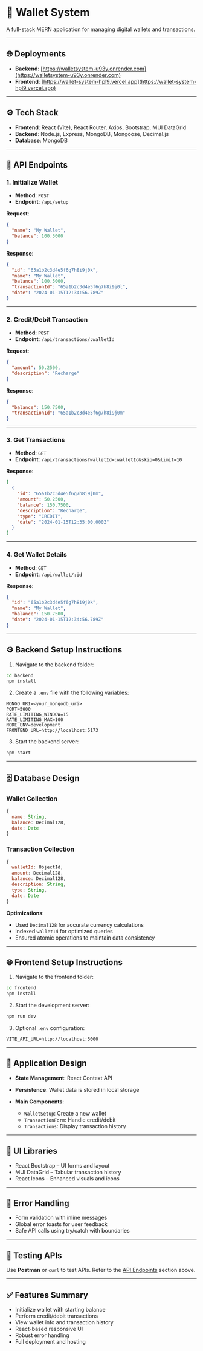 # 💼 Wallet System

A full-stack MERN application for managing digital wallets and transactions.

---

## 🌐 Deployments

* **Backend**: [https://walletsystem-u93y.onrender.com](https://walletsystem-u93y.onrender.com)
* **Frontend**: [https://wallet-system-hpl9.vercel.app](https://wallet-system-hpl9.vercel.app)

---

## ⚙️ Tech Stack

* **Frontend**: React (Vite), React Router, Axios, Bootstrap, MUI DataGrid
* **Backend**: Node.js, Express, MongoDB, Mongoose, Decimal.js
* **Database**: MongoDB

---

## 📘 API Endpoints

### 1. Initialize Wallet

* **Method**: `POST`
* **Endpoint**: `/api/setup`

**Request**:

```json
{
  "name": "My Wallet",
  "balance": 100.5000
}
```

**Response**:

```json
{
  "id": "65a1b2c3d4e5f6g7h8i9j0k",
  "name": "My Wallet",
  "balance": 100.5000,
  "transactionId": "65a1b2c3d4e5f6g7h8i9j0l",
  "date": "2024-01-15T12:34:56.789Z"
}
```

---

### 2. Credit/Debit Transaction

* **Method**: `POST`
* **Endpoint**: `/api/transactions/:walletId`

**Request**:

```json
{
  "amount": 50.2500,
  "description": "Recharge"
}
```

**Response**:

```json
{
  "balance": 150.7500,
  "transactionId": "65a1b2c3d4e5f6g7h8i9j0m"
}
```

---

### 3. Get Transactions

* **Method**: `GET`
* **Endpoint**: `/api/transactions?walletId=:walletId&skip=0&limit=10`

**Response**:

```json
[
  {
    "id": "65a1b2c3d4e5f6g7h8i9j0m",
    "amount": 50.2500,
    "balance": 150.7500,
    "description": "Recharge",
    "type": "CREDIT",
    "date": "2024-01-15T12:35:00.000Z"
  }
]
```

---

### 4. Get Wallet Details

* **Method**: `GET`
* **Endpoint**: `/api/wallet/:id`

**Response**:

```json
{
  "id": "65a1b2c3d4e5f6g7h8i9j0k",
  "name": "My Wallet",
  "balance": 150.7500,
  "date": "2024-01-15T12:34:56.789Z"
}
```

---

## ⚙️ Backend Setup Instructions

1. Navigate to the backend folder:

```bash
cd backend
npm install
```

2. Create a `.env` file with the following variables:

```
MONGO_URI=<your_mongodb_uri>
PORT=5000
RATE_LIMITING_WINDOW=15
RATE_LIMITING_MAX=100
NODE_ENV=development
FRONTEND_URL=http://localhost:5173
```

3. Start the backend server:

```bash
npm start
```

---

## 🗄️ Database Design

### Wallet Collection

```js
{
  name: String,
  balance: Decimal128,
  date: Date
}
```

### Transaction Collection

```js
{
  walletId: ObjectId,
  amount: Decimal128,
  balance: Decimal128,
  description: String,
  type: String,
  date: Date
}
```

**Optimizations**:

* Used `Decimal128` for accurate currency calculations
* Indexed `walletId` for optimized queries
* Ensured atomic operations to maintain data consistency

---

## 🌐 Frontend Setup Instructions

1. Navigate to the frontend folder:

```bash
cd frontend
npm install
```

2. Start the development server:

```bash
npm run dev
```

3. Optional `.env` configuration:

```env
VITE_API_URL=http://localhost:5000
```

---

## 🧠 Application Design

* **State Management**: React Context API
* **Persistence**: Wallet data is stored in local storage
* **Main Components**:

  * `WalletSetup`: Create a new wallet
  * `TransactionForm`: Handle credit/debit
  * `Transactions`: Display transaction history

---

## 🎨 UI Libraries

* React Bootstrap – UI forms and layout
* MUI DataGrid – Tabular transaction history
* React Icons – Enhanced visuals and icons

---

## 🚨 Error Handling

* Form validation with inline messages
* Global error toasts for user feedback
* Safe API calls using try/catch with boundaries

---

## 🧪 Testing APIs

Use **Postman** or `curl` to test APIs. Refer to the [API Endpoints](#api-endpoints) section above.

---

## ✅ Features Summary

* Initialize wallet with starting balance
* Perform credit/debit transactions
* View wallet info and transaction history
* React-based responsive UI
* Robust error handling
* Full deployment and hosting
